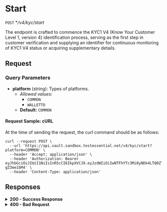 # Start

`POST` **/v4/kyc/start*

The endpoint is crafted to commence the KYC1 V4 (Know Your Customer Level 1, version 4) identification process, serving as the first step in customer verification and supplying an identifier for continuous monitoring of KYC1 V4 status or acquiring supplementary details.


## Request

### Query Parameters

- **platform** (string): Types of platforms.
  - *Allowed values:*
    - `COMMON`
    - `WALLETTO`
  - **Default:** `COMMON`


#### **Request Sample: cURL**

At the time of sending the request, the curl command should be as follows:

```curl cURL
curl --request POST \
  --url 'https://api.vault.sandbox.testessential.net/v4/kyc/start?platform=COMMON' \
  --header 'Accept: application/json' \
  --header 'Authorization: Bearer eyJhbGciOiJIUzI1NiIsInR5cCI6IkpXVCJ9.eyJzdWIiOiIwNTFhYTc3Mi0yNDk4LTQ0ZTEtODdmYi0zYzNhZDdlMTY1ODgiLCJleHAiOjE3MTE3ODM4OTYsImlhdCI6MTcxMTY5NzQ5Nn0.GBWhOHEIbiOipMa1kXMsamNqT1I6pFBe3-gZ3me1bM4' \
  --header 'Content-Type: application/json'
```

## Responses

<details>
<summary><strong>200 - Success Response</strong></summary>
  
The response status code indicates that the request was successfully processed.
  
**Media type:** `application/json`

- **id** (string): 
   - A unique identifier that can be used for further interaction with the KYC1 V4 process.
  
**Responses example**
```json
{
  "id": "118feeff71324519728"
}
```
</details>


<details>
<summary><strong>400 - Bad Request</strong></summary>

The response status code indicates that the requested page was not found on the server.
  
- **Media type:** `application/json`
  
  

- **message:** string
  - Message displayed to the user.

- **field:** string
  - Specifies the field in the request that caused the error.

- **errorId:** integer
  - Identifier of the error.

- **systemId:** string
  - Identifier of the component.

- **originalMessage:** string
  - The original error message.

- **errorStackTrace:** string
  - The place where the error occurred in the code.

- **data:** object
  - Additional data related to the error, structured as key-value pairs.
    - **additionalProp1:** object
    - **additionalProp2:** object
    - **additionalProp3:** object

- **error:** string
  - Identifier of the error.

    
**Responses example**

```json
{
  "error": "COMMON",
  "errorId": 0,
  "message": "Sorry for inconvenience. We're fixing the issue. If you have urgent questions, contact support",
  "systemId": "core"
}
```

</details>

